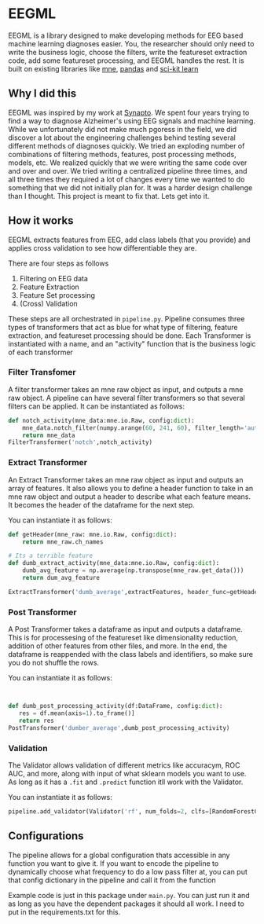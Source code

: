 # EEGML
EEGML is a library designed to make developing methods for EEG based machine learning diagnoses easier. You, the researcher should only need to write the business logic, choose the filters, write the featureset extraction code, add some featureset processing, and EEGML handles the rest. It is built on existing libraries like [mne](https://mne.tools/stable/index.html), [pandas](https://pandas.pydata.org/) and [sci-kit learn](https://scikit-learn.org/stable/)

## Why I did this

EEGML was inspired by my work at [Synapto](www.synapto.io). We spent four years trying to find a way to diagnose Alzheimer's using EEG signals and machine learning. While we unfortunately did not make much pgoress in the field, we did discover a lot about the engineering challenges behind testing several different methods of diagnoses quickly. We tried an exploding number of combinations of filtering methods, features, post processing methods, models, etc. We realized quickly that we were writing the same code over and over and over. We tried writing a centralized pipeline three times, and all three times they required a lot of changes every time we wanted to do something that we did not initially plan for. It was a harder design challenge than I thought. This project is meant to fix that. Lets get into it. 

## How it works

EEGML extracts features from EEG, add class labels (that you provide) and applies cross validation to see how differentiable they are. 

There are four steps as follows

1. Filtering on EEG data
2. Feature Extraction
3. Feature Set processing
4. (Cross) Validation

These steps are all orchestrated in `pipeline.py`. Pipeline consumes three types of transformers that act as blue for what type of filtering, feature extraction, and featureset processing should be done. Each Transformer is instantiated with a name, and an "activity" function that is the business logic of each transformer

### Filter Transfomer
A filter transformer takes an mne raw object as input, and outputs a mne raw object. A pipeline can have several filter transformers so that several filters can be applied.
It can be instantiated as follows: 
```python
def notch_activity(mne_data:mne.io.Raw, config:dict):
    mne_data.notch_filter(numpy.arange(60, 241, 60), filter_length='auto',phase='zero')
    return mne_data
FilterTransformer('notch',notch_activity)
```

### Extract Transformer
An Extract Transformer takes an mne raw object as input and outputs an array of features. It also allows you to define a header function to take in an mne raw object and output a header to describe what each feature means. It becomes the header of the dataframe for the next step.

You can instantiate it as follows:
```python
def getHeader(mne_raw: mne.io.Raw, config:dict):
    return mne_raw.ch_names

# Its a terrible feature
def dumb_extract_activity(mne_data:mne.io.Raw, config:dict):
    dumb_avg_feature = np.average(np.transpose(mne_raw.get_data()))
    return dum_avg_feature

ExtractTransformer('dumb_average',extractFeatures, header_func=getHeader)    
```

### Post Transformer
A Post Transformer takes a dataframe as input and outputs a dataframe. This is for processesing of the featureset like dimensionality reduction, addition of other features from other files, and more. In the end, the dataframe is reappended with the class labels and identifiers, so make sure you do not shuffle the rows.

You can instantiate it as follows:
 ```python


def dumb_post_processing_activity(df:DataFrame, config:dict):
    res = df.mean(axis=1).to_frame()]
    return res
PostTransformer('dumber_average',dumb_post_processing_activity)

 ```

### Validation
The Validator allows validation of different metrics like accuracym, ROC AUC, and more, along with input of what sklearn models you want to use. As long as it has a `.fit` and `.predict` function itll work with the Validator.

You can instantiate it as follows:
```python
pipeline.add_validator(Validator('rf', num_folds=2, clfs=[RandomForestClassifier()]))

```

## Configurations
The pipeline allows for a global configuration thats accessible in any function you want to give it. If you want to encode the pipeline to dynamically choose what frequency to do a low pass filter at, you can put that  config dictionary in the pipeline and call it from the function 

Example code is just in this package under `main.py`. You can just run it and as long as you have the dependent packages it should all work. I need to put in the requirements.txt for this.

